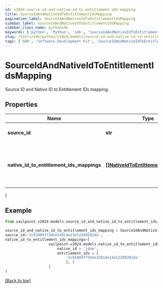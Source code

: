 ```yaml
---
id: v2024-source-id-and-native-id-to-entitlement-ids-mapping
title: SourceIdAndNativeIdToEntitlementIdsMapping
pagination_label: SourceIdAndNativeIdToEntitlementIdsMapping
sidebar_label: SourceIdAndNativeIdToEntitlementIdsMapping
sidebar_class_name: pythonsdk
keywords: ['python', 'Python', 'sdk', 'SourceIdAndNativeIdToEntitlementIdsMapping', 'V2024SourceIdAndNativeIdToEntitlementIdsMapping'] 
slug: /tools/sdk/python/v2024/models/source-id-and-native-id-to-entitlement-ids-mapping
tags: ['SDK', 'Software Development Kit', 'SourceIdAndNativeIdToEntitlementIdsMapping', 'V2024SourceIdAndNativeIdToEntitlementIdsMapping']
---
```


# SourceIdAndNativeIdToEntitlementIdsMapping

Source ID and Native ID to Entitlement IDs mapping.

## Properties

Name | Type | Description | Notes
------------ | ------------- | ------------- | -------------
**source_id** | **str** | The ID of the source system. | [required]
**native_id_to_entitlement_ids_mappings** | [**[]NativeIdToEntitlementIdsMapping**](native-id-to-entitlement-ids-mapping) | The native ID and entitlement IDs mapping in the source system. | [required]
}

## Example

```python
from sailpoint.v2024.models.source_id_and_native_id_to_entitlement_ids_mapping import SourceIdAndNativeIdToEntitlementIdsMapping

source_id_and_native_id_to_entitlement_ids_mapping = SourceIdAndNativeIdToEntitlementIdsMapping(
source_id='2c91809773dee32014e13e122092014e',
native_id_to_entitlement_ids_mappings=[
                    sailpoint.v2024.models.native_id_to_entitlement_ids_mapping.NativeIdToEntitlementIdsMapping(
                        native_id = 'jdoe', 
                        entitlement_ids = [
                            '2c91809773dee32014e13e122092014e'
                            ], )
                    ]
)

```
[[Back to top]](#) 

